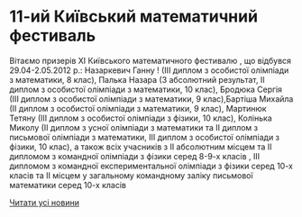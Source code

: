 # 11-ий Київський математичний фестиваль

Вітаємо призерів ХІ Київського математичного фестивалю , що відбувся 29.04-2.05.2012 р.: Назаркевич Ганну ! (ІІІ диплом з особистої олімпіади з математики, 8 клас), Палька Назара  (3 абсолютний результат, ІІ диплом з особистої олімпіади з математики, 10 клас), Бродюка Сергія  (ІІІ диплом з особистої олімпіади з математики, 9 клас),Бартіша Михайла  (ІІ диплом з особистої олімпіади з математики, 9 клас), Мартинюк Тетяну  (ІІІ диплом з особистої олімпіади з фізики, 10 клас), Колінька Миколу  (ІІ диплом з усної олімпіади з математики та ІІ диплом з письмової олімпіади з математики, ІІІ диплом з особистої олімпіади з фізики, 10 клас), а також всіх учасників з ІІ абсолютним місцем та ІІ дипломом з командної олімпіади з фізики серед 8-9-х класів  , ІІІ дипломом з командної експериментальної олімпіади з фізики серед 10-х класів  та ІІ місцем у загальному командному заліку письмової математики серед 10-х класів

[Читати усі новини](/news)
